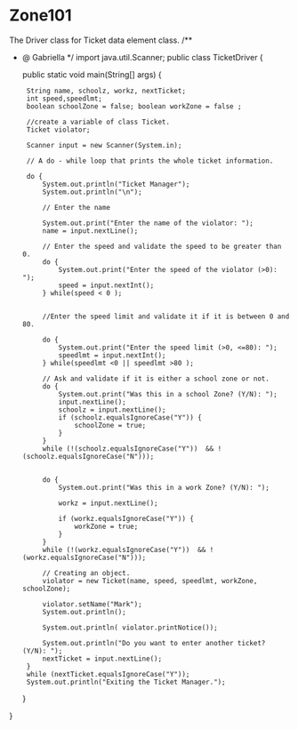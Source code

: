 # Zone101
The Driver class for Ticket data element class. 
/**
 * @ Gabriella
 */
import java.util.Scanner;
public class TicketDriver {


	public static void main(String[] args) {

		String name, schoolz, workz, nextTicket;
		int speed,speedlmt;
		boolean schoolZone = false; boolean workZone = false ;

		//create a variable of class Ticket. 
		Ticket violator;

		Scanner input = new Scanner(System.in);

		// A do - while loop that prints the whole ticket information.

		do {
			System.out.println("Ticket Manager");
			System.out.println("\n");

			// Enter the name

			System.out.print("Enter the name of the violator: ");
			name = input.nextLine();

			// Enter the speed and validate the speed to be greater than 0.
			do {
				System.out.print("Enter the speed of the violator (>0): ");
				speed = input.nextInt();
			} while(speed < 0 );


			//Enter the speed limit and validate it if it is between 0 and 80.

			do {
				System.out.print("Enter the speed limit (>0, <=80): ");
				speedlmt = input.nextInt();
			} while(speedlmt <0 || speedlmt >80 );

			// Ask and validate if it is either a school zone or not. 
			do {
				System.out.print("Was this in a school Zone? (Y/N): ");
				input.nextLine();
				schoolz = input.nextLine();
				if (schoolz.equalsIgnoreCase("Y")) {
					schoolZone = true;
				}
			}
			while (!(schoolz.equalsIgnoreCase("Y"))  && !(schoolz.equalsIgnoreCase("N")));


			do {
				System.out.print("Was this in a work Zone? (Y/N): ");

				workz = input.nextLine();

				if (workz.equalsIgnoreCase("Y")) {
					workZone = true;
				}
			}
			while (!(workz.equalsIgnoreCase("Y"))  && !(workz.equalsIgnoreCase("N")));

			// Creating an object.
			violator = new Ticket(name, speed, speedlmt, workZone, schoolZone);

			violator.setName("Mark");
			System.out.println();

			System.out.println( violator.printNotice());

			System.out.println("Do you want to enter another ticket? (Y/N): ");
			nextTicket = input.nextLine();
		}
		while (nextTicket.equalsIgnoreCase("Y"));
		System.out.println("Exiting the Ticket Manager.");

	}


}
